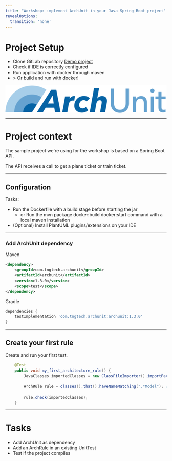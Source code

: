 ```yaml
---
title: "Workshop: implement ArchUnit in your Java Spring Boot project" 
revealOptions:
  transition: 'none'
---
```


# Project Setup

- Clone GitLab repository [Demo project]("https://gitlab.com/RickyvanRijn/archunit-spring")
- Check if IDE is correctly configured
- Run application with docker through maven
- \> Or build and run with docker!

<img src="../img/ArchUnit-Logo.png">

---

# Project context 
The sample project we're using for the workshop is based on a Spring Boot API.

The API receives a call to get a plane ticket or train ticket.

---

## Configuration

Tasks:
- Run the Dockerfile with a build stage before starting the jar
  - or Run the mvn package docker:build docker:start command with a local maven installation
- (Optional) Install PlantUML plugins/extensions on your IDE

---

### Add ArchUnit dependency

Maven
```xml
<dependency>
    <groupId>com.tngtech.archunit</groupId>
    <artifactId>archunit</artifactId>
    <version>1.3.0</version>
    <scope>test</scope>
</dependency>
```

Gradle
```groovy
dependencies {
    testImplementation 'com.tngtech.archunit:archunit:1.3.0'
}
```

---

## Create your first rule

Create and run your first test.

```java
    @Test
    public void my_first_architecture_rule() {
        JavaClasses importedClasses = new ClassFileImporter().importPackages("com.example.archunitspring");
    
        ArchRule rule = classes().that().haveNameMatching(".*Model"); // see next section
    
        rule.check(importedClasses);
    }
```

---
# Tasks

- Add ArchUnit as dependency
- Add an ArchRule in an existing UnitTest
- Test if the project compiles


